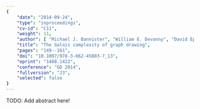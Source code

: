 ```yaml
---
{
    "date": "2014-09-24",
    "type": "inproceedings",
    "cv-id": "C11",
    "weight": 11,
    "author": [ "Michael J. Bannister", "William E. Devanny", "David Eppstein", "Michael T. Goodrich" ],
    "title": "The Galois complexity of graph drawing",
    "pages": "149--161",
    "doi": "10.1007/978-3-662-45803-7_13",
    "eprint": "1408.1422",
    "conference": "GD 2014",
    "fullversion": "J3",
    "selected": false
}
---
```


TODO: Add abstract here!

